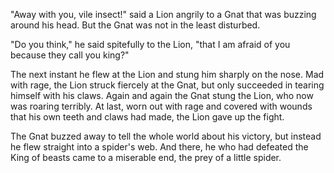 "Away with you, vile insect!" said a Lion angrily to a Gnat that
was buzzing around his head. But the Gnat was not in the least
disturbed.

"Do you think," he said spitefully to the Lion, "that I am afraid
of you because they call you king?"

The next instant he flew at the Lion and stung him sharply on the
nose. Mad with rage, the Lion struck fiercely at the Gnat, but
only succeeded in tearing himself with his claws. Again and again
the Gnat stung the Lion, who now was roaring terribly. At last,
worn out with rage and covered with wounds that his own teeth and
claws had made, the Lion gave up the fight.

The Gnat buzzed away to tell the whole world about his victory,
but instead he flew straight into a spider's web. And there, he
who had defeated the King of beasts came to a miserable end, the
prey of a little spider.
